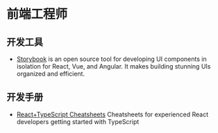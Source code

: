 # 前端工程师

## 开发工具
- [Storybook](https://storybook.js.org/) is an open source tool for developing UI components in isolation for React, Vue, and Angular. It makes building stunning UIs organized and efficient.

## 开发手册
- [React+TypeScript Cheatsheets](https://github.com/typescript-cheatsheets/react-typescript-cheatsheet#reacttypescript-cheatsheets) Cheatsheets for experienced React developers getting started with TypeScript
